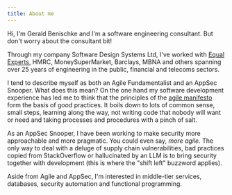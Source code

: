 ```yaml
---
title: About me
---
```

Hi, I'm Gerald Benischke and I'm a software engineering consultant. But don't worry about the consultant bit!  

Through my company Software Design Systems Ltd, 
I've worked with [Equal Experts](https://www.equalexperts.com/), HMRC, MoneySuperMarket, Barclays, MBNA and others 
spanning over 25 years of engineering in the public, financial and telecoms sectors. 

I tend to describe myself as both an Agile Fundamentalist and an AppSec Snooper. What does this mean? On the one hand
my software development experience has led me to think that the principles of the [agile manifesto](http://agilemanifesto.org)
form the basis of good practices. It boils down to lots of common sense, small steps, learning along the way,
not writing code that nobody will want or need and taking processes and procedures with a pinch of salt.

As an AppSec Snooper, I have been working to make security more approachable and more pragmatic. You could even say,
_more agile_. The only way to deal with a deluge of supply chain vulnerabilities, bad practices copied from StackOverflow
or hallucinated by an LLM is to bring security together with development (this is where the "shift left" buzzword applies).

Aside from Agile and AppSec, I'm interested in middle-tier services, databases, security automation and functional
programming.

